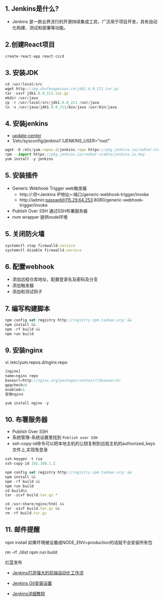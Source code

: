 ## 1. Jenkins是什么?
- Jenkins 是一款业界流行的开源持续集成工具，广泛用于项目开发，具有自动化构建、测试和部署等功能。


## 2.创建React项目

```js
create-react-app react-cicd
```

## 3. 安装JDK

```js
cd /usr/local/src
wget http://img.zhufengpeixun.cn/jdk1.8.0_211.tar.gz
tar -xzvf jdk1.8.0_211.tar.gz 
mkdir /usr/java
cp -r /usr/local/src/jdk1.8.0_211 /usr/java
ln -s /usr/java/jdk1.8.0_211/bin/java /usr/bin/java
```

## 4. 安装jenkins
- [update-center](https://mirrors.tuna.tsinghua.edu.cn/jenkins/updates/update-center.json)
- 1/etc/sysconfig/jenkins1 1JENKINS_USER="root"`

```js
wget -O /etc/yum.repos.d/jenkins.repo https://pkg.jenkins.io/redhat-stable/jenkins.repo
rpm --import https://pkg.jenkins.io/redhat-stable/jenkins.io.key
yum install -y jenkins
```

## 5. 安装插件
- Generic Webhook Trigger web触发器
  - http://<UserID>:<API Token>@<Jenkins IP地址>:端口/generic-webhook-trigger/invoke
  - http://admin:passwd@115.29.64.253:8080/generic-webhook-trigger/invoke    
- Publish Over SSH 通过SSH布署服务器
- nvm wrapper 提供node环境

## 5. 关闭防火墙
```js
systemctl stop firewalld.service
systemctl disable firewalld.service
```

## 6. 配置webhook
- 添加远程仓库地址，配置登录名及密码及分支
- 添加触发器
- 添加和测试钩子



## 7. 编写构建脚本
```js
npm config set registry http://registry.npm.taobao.org/ &&
npm install &&
npm -rf build &&
npm run build 
```

## 9. 安装nginx

vi /etc/yum.repos.d/nginx.repo
```js
[nginx]
name=nginx repo
baseurl=http://nginx.org/packages/centos/7/$basearch/
gpgcheck=0
enabled=1
安装nginx
```
```js
yum install nginx -y
```

## 10. 布署服务器
- Publish Over SSH
- 系统管理-系统设置里找到 `Publish over SSH`
- ssh-copy-id命令可以把本地主机的公钥复制到远程主机的authorized_keys文件上,实现免登录

```js
ssh-keygen -t rsa
ssh-copy-id 192.168.1.2
```

```js
npm config set registry http://registry.npm.taobao.org/ &&
npm install &&
npm -rf build &&
npm run build 
cd build&&
tar -zcvf build.tar.gz *
```

```js
cd /usr/share/nginx/html &&
tar -xzvf build.tar.gz &&
rm -rf build.tar.gz
```



## 11. 邮件提醒


npm install
如果环境被设置成NODE_ENV=production的话就不会安装所有包

rm -rf ./dist 
npm run build

红蓝发布
- [Jenkins打造强大的前端自动化工作流](http://www.sohu.com/a/228518515_820120)

- [Jenkins Git安装设置](https://www.yiibai.com/jenkins/jenkins_git_setup.html)

- [Jenkins详细教程](https://www.jianshu.com/p/5f671aca2b5a)
